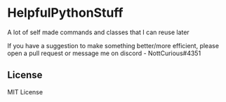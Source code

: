 # HelpfulPythonStuff
A lot of self made commands and classes that I can reuse later

If you have a suggestion to make something better/more efficient, please open a pull request or message me on discord - NottCurious#4351

## License
MIT License